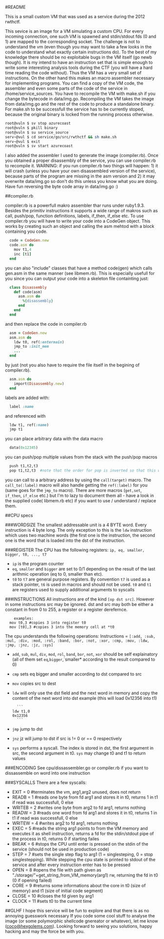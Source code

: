 #README

This is a small custom VM that was used as a service during the 2012 rwthctf.

This sevice is an image for a VM simulating a custom CPU. For every incoming connection,
one such VM is spawned and stdin/stdout fds (0 and 1) are mapped to the corresponding socket.
The challenge is not to understand the vm (even though you may want to take a few looks in the code to understand what exactly certain instructions do). To the best of my knowledge there should be no exploitable bugs in the VM itself (go newb though). It is my intend to have an instruction set that is simple enough to write some interesting analysis tools during the CTF (you will have a hard time reading the code without). Thus the VM has a very small set of instructions. On the other hand this makes an macro assembler necessary for implementing programs. You can find a copy of the VM code, the assembler and even some parts of the code of the service in /home/service_sources. You have to recompile the VM with make.sh if you change the bytecode in data/img.go. Recompiling the VM takes the image from data/img.go and the rest of the code to produce a standalone binary. For make.sh to be successfull the service has to be currently stoped, because the original binary is locked from the running process otherwise.
```sh
root@vuln $ sv stop azurecoast
root@vuln $ pkill binary
root@vuln $ su service_source
serv~@vul $ cd service/go/src/rwthctf && sh make.sh
serv~@vul $ exit
root@vuln $ sv start azurecoast
```

I also added the assembler I used to generate the image (compiler.rb). Once you obtained a proper disassembly of the service, you can use compiler.rb to recompile it.
WARNING: if you run compiler.rb two things will happen: 1) it will crash (unless you have your own disassembled version of the service), because parts of the program are missing in the asm version and 2) it may overwrite data/img.go so don't do this unless you know what you are doing. Have fun reversing the byte code array in data/img.go :)

##compiler.rb

compiler.rb is a powerfull makro assembler thar runs under ruby1.9.3. Besides the primitiv instructions it supports a wide range of makros such as call, push/pop, function definitions, labels, if_then, if_else etc.
To use compiler.rb you will have to write your code into a CodeGen object. This works by creating such an object
and calling the asm mehtod with a block containing you code.

```ruby
  code = CodeGen.new
  code.asm do
    mov t1,4
    inc [t1]
  end
```

you can also "include" classes that have a method code(gen) which calls gen.asm in the same manner (see libmem.rb). This is especially usefull for you since you can output your code into a skeleton file containting just:

```ruby
  class Disassembly
    def code(asm)
      asm.asm do
        %{disassembly}
      end
    end
  end
```

and then replace the code in compiler.rb

```ruby
  asm = CodeGen.new
  asm.asm do
    ldw t0, ref(:entermain)
    jmp_to :init_mem
    ...
  end
```

by just (not you also have to require the file itself in the begining of compiler.rb).

```ruby
  asm.asm do
    import(Disassembly.new)
  end
```

labels are added with:

```ruby
  label :name
```

and referenced with

```ruby
  ldw t1, ref(:name)
  jmp t1
```

you can place arbitrary data with the data macro

```ruby
  data(0x12345)
```

you can push/pop multiple values from the stack with the push/pop macros

```ruby
  push t1,t2,t3
  pop t1,t2,t3  #note that the order for pop is inverted so that this will NOT change any registers
```

you can call to a arbitrary address by using the `call(target)` macro. The `call_to(:label)` macro will also handle getting the `ref(:label)` for you (same goes for the `jmp_to` macro). There are more macros (`get,set`, `if_then`, `if_else` etc.) but I'm to lazy to document them all - have a look in the supplied code( libmem.rb etc) if you want to use / understand / replace them.

##CPU specs

###WORDSIZE
The smallest addressable unit is a 4 BYTE word. Every instruction is 4 byte
long.  The only exception to this is the `ldw` instruction which uses two machine
words (the first one is the instruction, the second one is the word that is
    loaded into the dst of the instruction.

###REGISTER
The CPU has the following registers: `ip, eq, smaller, bigger, t0, ..., t7`
* `ip` is the program counter
* `eq`, `smaller` and `bigger` are set to 0/1 depending on the result of the last
arithmic operation (eq to 0, smaller than etc).
* `t0` to `t7` are general purpose registers. By convention `t7` is used as a stack pointer, `t6` is used in macros and should not be used. `t0` and `t1` are registers used to supply additional arguments to syscalls

###INSTRUCTIONS
All instructions are of the kind `[op dst src]`. However in some instructions src
may be ignored.  dst and src may both be either a constant in from 0 to 255, a
register or a register derefernce.

```
	examples:
  mov t0,3 #copies 3 into register t0
  mov [t0],3 #copies 3 into the memory cell at *t0
```

The cpu understands the following operations:
Instructions = `[:add, :sub, :mul, :div, :mod, :rol, :band, :bor, :not, :xor, :cmp, :mov, :ldw, :jmp, :jnz, :jz, :sys]`

* `add`, `sub`, `mul`, `div`, `mod`, `rol`, `band`, `bor`, `not`, `xor` should be self explainatory
  (all of them set `eq`,`bigger`,`smaller* according to the result compared to 0)
* `cmp` sets eq bigger and smaller according to dst compared to src
* `mov` copies src to dest
* `ldw` will only use the dst field and the next word in memory and copy the
  content of the next word into dst
    example (this will load 0x12356 into t1)

		```
      ldw t1,0
      0x12356
		```

* `jmp` jump to dst
* `jnz` jz will jump to dst if src is != 0 or == 0 respectively
* `sys` performs a syscall. The index is stored in dst, the first argument in src, the second argument in t0. `sys` may change t0 and t1 to return values

###ENCODING
See cpu/dissassembler.go or compiler.rb if you want to dissassemble on word into one instruction

###SYSCALLS
There are a few syscalls:

* EXIT = 0 #terminates the vm, arg1,arg2 unused, does not return
* READB = 1 #reads one byte from fd arg1 and stores it in t0, returns 1 in t1 if read was successfull, 0 else
* WRITEB = 2 #writes one byte from arg2 to fd arg1, returns nothing
* READW = 3 #reads one word from fd arg1 and stores it in t0, returns 1 in t1 if read was successfull, 0 else
* WRITEW = 4 #writes arg2 to fd arg1, returns nothing
* EXEC = 5 #reads the string arg1 points to from the VM memory and executes it as shell instruction, returns a fd for the stdin/stdout pipe of the process in t0, returns 0 if starting failes
* BREAK = 6 #stops the CPU until enter is pressed on the stdin of the service (should not be used in production code)
* STEP = 7 #sets the single step flag to arg1 (1 = singlesteping, 0 = stop singlestepping). While stepping the cpu state is printed to stdout of the service and after every instruction enter has to be pressed
* OPEN = 8 #opens the file with path given as "./storage/"+get_string_from_VM_memory(arg1) rw, returning the fd in t0 (0 if opening failed)
* CORE = 9 #returns some informations about the core in t0 (size of memory) and t1 (size of initial code segment)
* CLOSE = 10 #closes the fd given by arg1
* CLOCK = 11 #sets t0 to the current time


##GLHF
I hope this service will be fun to explore and that there is as no annoying guesswork necessary
If you code some cool stuff to analyse the image (or some polymorphic shellcode gnereator or whatever), let me know (coco@hexgolems.com). Looking forward to seeing you solutions,
happy hacking and may the force be with you.
